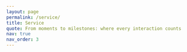 ```yaml
---
layout: page
permalink: /service/
title: Service
quote: From moments to milestones: where every interaction counts
nav: true
nav_order: 3
---
```

